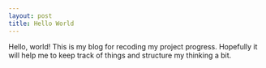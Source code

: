```yaml
---
layout: post
title: Hello World
---
```


Hello, world! This is my blog for recoding my project progress. Hopefully it will help me to keep track of things and structure my thinking a bit.
